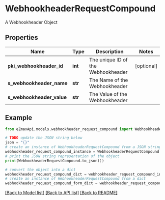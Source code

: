 # WebhookheaderRequestCompound

A Webhookheader Object

## Properties

Name | Type | Description | Notes
------------ | ------------- | ------------- | -------------
**pki_webhookheader_id** | **int** | The unique ID of the Webhookheader | [optional] 
**s_webhookheader_name** | **str** | The Name of the Webhookheader | 
**s_webhookheader_value** | **str** | The Value of the Webhookheader | 

## Example

```python
from eZmaxApi.models.webhookheader_request_compound import WebhookheaderRequestCompound

# TODO update the JSON string below
json = "{}"
# create an instance of WebhookheaderRequestCompound from a JSON string
webhookheader_request_compound_instance = WebhookheaderRequestCompound.from_json(json)
# print the JSON string representation of the object
print(WebhookheaderRequestCompound.to_json())

# convert the object into a dict
webhookheader_request_compound_dict = webhookheader_request_compound_instance.to_dict()
# create an instance of WebhookheaderRequestCompound from a dict
webhookheader_request_compound_form_dict = webhookheader_request_compound.from_dict(webhookheader_request_compound_dict)
```
[[Back to Model list]](../README.md#documentation-for-models) [[Back to API list]](../README.md#documentation-for-api-endpoints) [[Back to README]](../README.md)



